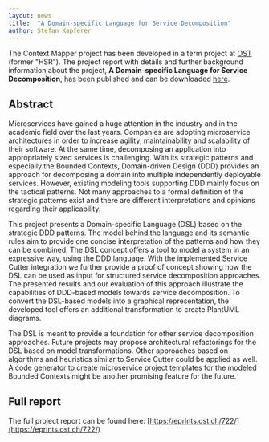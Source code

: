 ```yaml
---
layout: news
title:  "A Domain-specific Language for Service Decomposition"
author: Stefan Kapferer
---
```


The Context Mapper project has been developed in a term project at [OST](https://www.ost.ch) (former "HSR"). The project report with details and further 
background information about the project, **A Domain-specific Language for Service Decomposition**, has been published and can be 
downloaded [here](https://eprints.ost.ch/722/).

## Abstract
Microservices have gained a huge attention in the industry and in the academic field over the last years. Companies are adopting microservice architectures in order to increase agility, maintainability and scalability of their software. At the same time, decomposing an application into appropriately sized services is challenging. With its strategic patterns and especially the Bounded Contexts, Domain-driven Design (DDD) provides an approach for decomposing a domain into multiple independently deployable services. However, existing modeling tools supporting DDD mainly focus on the tactical patterns. Not many approaches to a formal definition of the strategic patterns exist and there are different interpretations and opinions regarding their applicability.

This project presents a Domain-specific Language (DSL) based on the strategic DDD patterns. The model behind the language and its semantic rules aim to provide one concise interpretation of the patterns and how they can be combined. The DSL concept offers a tool to model a system in an expressive way, using the DDD language. With the implemented Service Cutter integration we further provide a proof of concept showing how the DSL can be used as input for structured service decomposition approaches. The presented results and our evaluation of this approach illustrate the capabilities of DDD-based models towards service decomposition. To convert the DSL-based models into a graphical representation, the developed tool offers an additional transformation to create PlantUML diagrams.

The DSL is meant to provide a foundation for other service decomposition approaches. Future projects may propose architectural refactorings for the DSL based on model transformations. Other approaches based on algorithms and heuristics similar to Service Cutter could be applied as well. A code generator to create microservice project templates for the modeled Bounded Contexts might be another promising feature for the future.

## Full report
The full project report can be found here: [https://eprints.ost.ch/722/](https://eprints.ost.ch/722/)
